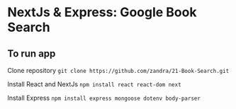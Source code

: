 # NextJs & Express: Google Book Search

## To run app

Clone repository
`git clone https://github.com/zandra/21-Book-Search.git`

Install React and NextJs
`npm install react react-dom next`

Install Express
`npm install express mongoose dotenv body-parser`
